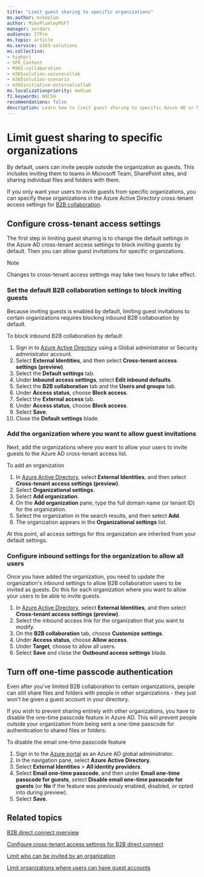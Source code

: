 ```yaml
---
title: "Limit guest sharing to specific organizations"
ms.author: mikeplum
author: MikePlumleyMSFT
manager: serdars
audience: ITPro
ms.topic: article
ms.service: o365-solutions
ms.collection: 
- highpri
- SPO_Content
- M365-collaboration
- m365solution-securecollab
- m365solution-scenario
- m365initiative-externalcollab
ms.localizationpriority: medium
f1.keywords: NOCSH
recommendations: false
description: Learn how to limit guest sharing to specific Azure AD or Microsoft 365 organizations.
---
```


# Limit guest sharing to specific organizations

By default, users can invite people outside the organization as guests. This includes inviting them to teams in Microsoft Team, SharePoint sites, and sharing individual files and folders with them.

If you only want your users to invite guests from specific organizations, you can specify these organizations in the Azure Active Directory cross-tenant access settings for [B2B collaboration](/azure/active-directory/external-identities/what-is-b2b).

## Configure cross-tenant access settings

The first step in limiting guest sharing is to change the default settings in the Azure AD cross-tenant access settings to block inviting guests by default. Then you can allow guest invitations for specific organizations.

> [!NOTE]
> Changes to cross-tenant access settings may take two hours to take effect.

### Set the default B2B collaboration settings to block inviting guests

Because inviting guests is enabled by default, limiting guest invitations to certain organizations requires blocking inbound B2B collaboration by default.

To block inbound B2B collaboration by default
1. Sign in to [Azure Active Directory](https://aad.portal.azure.com) using a Global administrator or Security administrator account.
1. Select **External Identities**, and then select **Cross-tenant access settings (preview)**.
1. Select the **Default settings** tab.
1. Under **Inbound access settings**, select **Edit inbound defaults**.
1. Select the **B2B collaboration** tab and the **Users and groups** tab.
1. Under **Access status**, choose **Block access**.
1. Select the **External access** tab.
1. Under **Access status**, choose **Block access**.
1. Select **Save**.
1. Close the **Default settings** blade.

### Add the organization where you want to allow guest invitations

Next, add the organizations where you want to allow your users to invite guests to the Azure AD cross-tenant access list.

To add an organization
1. In [Azure Active Directory](https://aad.portal.azure.com), select **External Identities**, and then select **Cross-tenant access settings (preview)**.
1. Select **Organizational settings**.
1. Select **Add organization**.
1. On the **Add organization** pane, type the full domain name (or tenant ID) for the organization.
1. Select the organization in the search results, and then select **Add**.
1. The organization appears in the **Organizational settings** list.

At this point, all access settings for this organization are inherited from your default settings.

### Configure inbound settings for the organization to allow all users

Once you have added the organization, you need to update the organization's inbound settings to allow B2B collaboration users to be invited as guests. Do this for each organization where you want to allow your users to be able to invite guests.

1. In [Azure Active Directory](https://aad.portal.azure.com), select **External Identities**, and then select **Cross-tenant access settings (preview)**.
1. Select the inbound access link for the organization that you want to modify.
1. On the **B2B collaboration** tab, choose **Customize settings**.
1. Under **Access status**, choose **Allow access**.
1. Under **Target**, choose to allow all users.
1. Select **Save** and close the **Outbound access settings** blade.

## Turn off one-time passcode authentication

Even after you've limited B2B collaboration to certain organizations, people can still share files and folders with people in other organizations - they just won't be given a guest account in your directory.

If you wish to prevent sharing entirely with other organizations, you have to disable the one-time passcode feature in Azure AD. This will prevent people outside your organization from being sent a one-time passcode for authentication to shared files or folders.

To disable the email one-time passcode feature
1. Sign in to the [Azure portal](https://portal.azure.com/) as an Azure AD global administrator.
1. In the navigation pane, select **Azure Active Directory**.
1. Select **External Identities** > **All identity providers**.
1. Select **Email one-time passcode**, and then under **Email one-time passcode for guests**, select **Disable email one-time passcode for guests** (or **No** if the feature was previously enabled, disabled, or opted into during preview).
1. Select **Save**.

## Related topics

[B2B direct connect overview](/azure/active-directory/external-identities/b2b-direct-connect-overview)

[Configure cross-tenant access settings for B2B direct connect](/azure/active-directory/external-identities/cross-tenant-access-settings-b2b-direct-connect)

[Limit who can be invited by an organization](limit-invitations-from-specific-organization.md)

[Limit organizations where users can have guest accounts](limit-organizations-where-users-have-guest-accounts.md)